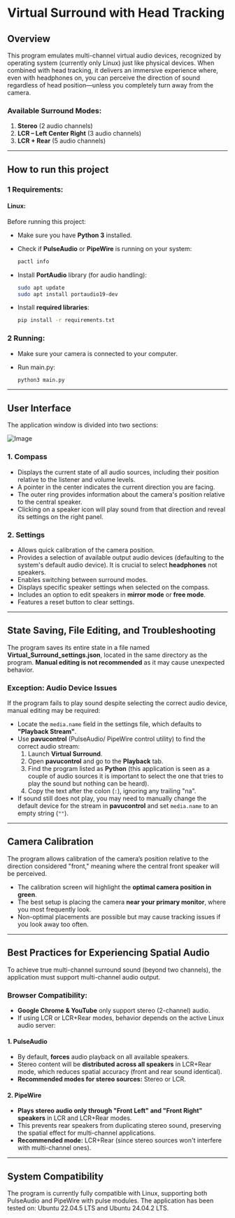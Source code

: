 # Virtual Surround with Head Tracking

## Overview
This program emulates multi-channel virtual audio devices, recognized by operating system (currently only Linux) just like physical devices. When combined with head tracking, it delivers an immersive experience where, even with headphones on, you can perceive the direction of sound regardless of head position—unless you completely turn away from the camera.

### Available Surround Modes:
1. **Stereo** (2 audio channels)  
2. **LCR – Left Center Right** (3 audio channels)  
3. **LCR + Rear** (5 audio channels)  

---

## How to run this project

### 1 Requirements:

#### Linux:
Before running this project:

- Make sure you have **Python 3** installed.

- Check if **PulseAudio** or **PipeWire** is running on your system:

  ```bash
  pactl info
  ```

- Install **PortAudio** library (for audio handling):
  
  ```bash
  sudo apt update
  sudo apt install portaudio19-dev
  ```

- Install **required libraries**:

  ```bash
  pip install -r requirements.txt
  ```

### 2 Running:

- Make sure your camera is connected to your computer.

- Run main.py:
  
  ```bash
  python3 main.py
  ```

---

## User Interface
The application window is divided into two sections:

![Image](https://github.com/user-attachments/assets/b202f906-d625-4cfb-9cae-3e4894fb764d)

### 1. Compass
- Displays the current state of all audio sources, including their position relative to the listener and volume levels.
- A pointer in the center indicates the current direction you are facing.
- The outer ring provides information about the camera's position relative to the central speaker.
- Clicking on a speaker icon will play sound from that direction and reveal its settings on the right panel.

### 2. Settings
- Allows quick calibration of the camera position.
- Provides a selection of available output audio devices (defaulting to the system's default audio device). It is crucial to select **headphones** not speakers.
- Enables switching between surround modes.
- Displays specific speaker settings when selected on the compass.
- Includes an option to edit speakers in **mirror mode** or **free mode**.
- Features a reset button to clear settings.

---

## State Saving, File Editing, and Troubleshooting
The program saves its entire state in a file named **Virtual_Surround_settings.json**, located in the same directory as the program. **Manual editing is not recommended** as it may cause unexpected behavior.

### Exception: Audio Device Issues
If the program fails to play sound despite selecting the correct audio device, manual editing may be required:
- Locate the `media.name` field in the settings file, which defaults to **"Playback Stream"**.
- Use **pavucontrol** (PulseAudio/ PipeWire control utility) to find the correct audio stream:
  1. Launch **Virtual Surround**.
  2. Open **pavucontrol** and go to the **Playback** tab.
  3. Find the program listed as **Python** (this application is seen as a couple of audio sources it is important to select the one that tries to play the sound but nothing can be heard).
  4. Copy the text after the colon (`:`), ignoring any trailing "na".
- If sound still does not play, you may need to manually change the default device for the stream in **pavucontrol** and set `media.name` to an empty string (`""`).

---

## Camera Calibration
The program allows calibration of the camera’s position relative to the direction considered "front," meaning where the central front speaker will be perceived.
- The calibration screen will highlight the **optimal camera position in green**.
- The best setup is placing the camera **near your primary monitor**, where you most frequently look.
- Non-optimal placements are possible but may cause tracking issues if you look away too often.

---

## Best Practices for Experiencing Spatial Audio
To achieve true multi-channel surround sound (beyond two channels), the application must support multi-channel audio output.

### Browser Compatibility:
- **Google Chrome & YouTube** only support stereo (2-channel) audio.
- If using LCR or LCR+Rear modes, behavior depends on the active Linux audio server:

#### 1. **PulseAudio**
- By default, **forces** audio playback on all available speakers.
- Stereo content will be **distributed across all speakers** in LCR+Rear mode, which reduces spatial accuracy (front and rear sound identical).
- **Recommended modes for stereo sources:** Stereo or LCR.

#### 2. **PipeWire**
- **Plays stereo audio only through "Front Left" and "Front Right" speakers** in LCR and LCR+Rear modes.
- This prevents rear speakers from duplicating stereo sound, preserving the spatial effect for multi-channel applications.
- **Recommended mode:** LCR+Rear (since stereo sources won't interfere with multi-channel ones).

---

## System Compatibility
The program is currently fully compatible with Linux, supporting both PulseAudio and PipeWire with pulse modules. The application has been tested on: Ubuntu 22.04.5 LTS and Ubuntu 24.04.2 LTS.


